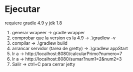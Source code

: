 
# Ejecutar

requiere gradle 4.9 y jdk 1.8

1. generar wrapeer -> gradle wrapper 
2. comprobar que la version es la 4.9 -> .\gradlew -v   
3. compilar -> .\gradlew build
4. arrancar servidor (tarea de gretty) -> .\gradlew appStart
5. Ir a  -> http://localhost:8080/calcularPrimo?numero=7
6. Ir a  -> http://localhost:8080/sumar?num1=2&num2=3
7. Salir -> ctrl+C para cerrar jetty

